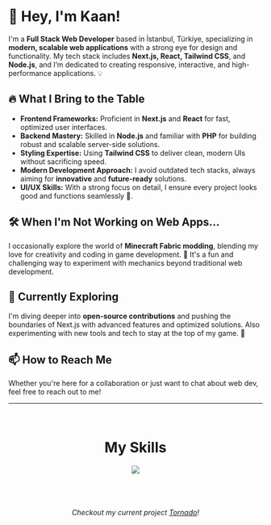 # 👋 Hey, I'm Kaan!

I'm a **Full Stack Web Developer** based in İstanbul, Türkiye, specializing in **modern, scalable web applications** with a strong eye for design and functionality. My tech stack includes **Next.js, React, Tailwind CSS**, and **Node.js**, and I’m dedicated to creating responsive, interactive, and high-performance applications. 💡

## 🔥 What I Bring to the Table
- **Frontend Frameworks:** Proficient in **Next.js** and **React** for fast, optimized user interfaces.
- **Backend Mastery:** Skilled in **Node.js** and familiar with **PHP** for building robust and scalable server-side solutions.
- **Styling Expertise:** Using **Tailwind CSS** to deliver clean, modern UIs without sacrificing speed.
- **Modern Development Approach:** I avoid outdated tech stacks, always aiming for **innovative** and **future-ready** solutions.
- **UI/UX Skills:** With a strong focus on detail, I ensure every project looks good and functions seamlessly 🎨.

## 🛠️ When I'm Not Working on Web Apps...
I occasionally explore the world of **Minecraft Fabric modding**, blending my love for creativity and coding in game development. 🧩 It's a fun and challenging way to experiment with mechanics beyond traditional web development.

## 🌱 Currently Exploring
I'm diving deeper into **open-source contributions** and pushing the boundaries of Next.js with advanced features and optimized solutions. Also experimenting with new tools and tech to stay at the top of my game. 🚀

## 📫 How to Reach Me
Whether you're here for a collaboration or just want to chat about web dev, feel free to reach out to me!

---
<br>

<h1 align="center">
My Skills
</h1>
<p align="center">
  <a href="https://skillicons.dev">
    <img src="https://skillicons.dev/icons?i=html,css,js,ts,nodejs,php,react,tailwind,nextjs,jest,cpp,python,java,kotlin,gradle,maven,mongodb,figma,deno,docker&perline=10" />
  </a>
</p>

<br>
<br>

<h6 align="center">Checkout my current project <a href="https://github.com/The-Tornado-Project/Tornado">Tornado</a>!</h6>
